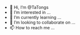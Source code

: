 - 👋 Hi, I’m @TaTongs
- 👀 I’m interested in ...
- 🌱 I’m currently learning ...
- 💞️ I’m looking to collaborate on ...
- 📫 How to reach me ...

<!---
TaTongs/TaTongs is a ✨ special ✨ repository because its `README.md` (this file) appears on your GitHub profile.
You can click the Preview link to take a look at your changes.
--->
